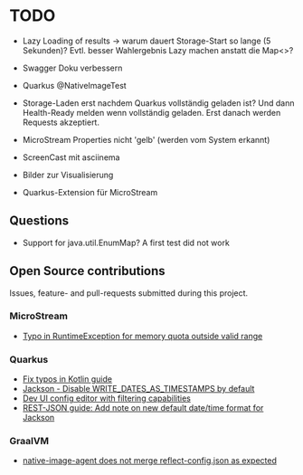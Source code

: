 # TODO

* Lazy Loading of results -> warum dauert Storage-Start so lange (5 Sekunden)? Evtl. besser Wahlergebnis
  Lazy machen anstatt die Map<>?
* Swagger Doku verbessern

* Quarkus @NativeImageTest
* Storage-Laden erst nachdem Quarkus vollständig geladen ist? Und dann Health-Ready melden wenn
  vollständig geladen. Erst danach werden Requests akzeptiert.

* MicroStream Properties nicht 'gelb' (werden vom System erkannt)
* ScreenCast mit asciinema
* Bilder zur Visualisierung

* Quarkus-Extension für MicroStream

## Questions

- Support for java.util.EnumMap? A first test did not work

## Open Source contributions

Issues, feature- and pull-requests submitted during this project.

### MicroStream

- [Typo in RuntimeException for memory quota outside valid range](https://github.com/microstream-one/microstream/issues/3)

### Quarkus

- [Fix typos in Kotlin guide](https://github.com/quarkusio/quarkus/pull/15134)
- [Jackson - Disable WRITE_DATES_AS_TIMESTAMPS by default](https://github.com/quarkusio/quarkus/pull/15139)
- [Dev UI config editor with filtering capabilities](https://github.com/quarkusio/quarkus/issues/15196)
- [REST-JSON guide: Add note on new default date/time format for Jackson](https://github.com/quarkusio/quarkus/pull/15217)

### GraalVM

- [native-image-agent does not merge reflect-config.json as expected](https://github.com/oracle/graal/issues/3192)
